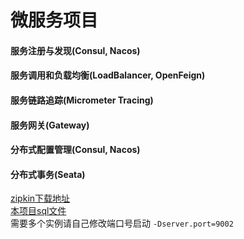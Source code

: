 # 微服务项目

#### 服务注册与发现(Consul, Nacos)
#### 服务调用和负载均衡(LoadBalancer, OpenFeign)
#### 服务链路追踪(Micrometer Tracing)
#### 服务网关(Gateway)
#### 分布式配置管理(Consul, Nacos)
#### 分布式事务(Seata)




[zipkin下载地址](https://repo1.maven.org/maven2/io/zipkin/zipkin-server/3.1.1/zipkin-server-3.1.1-exec.jar) <br>
[本项目sql文件](resource/sql) <br>
需要多个实例请自己修改端口号启动 `-Dserver.port=9002`

